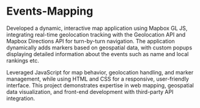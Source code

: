 # Events-Mapping

Developed a dynamic, interactive map application using Mapbox GL JS, integrating real-time geolocation tracking with the Geolocation API and Mapbox Directions API for turn-by-turn navigation. The application dynamically adds markers based on geospatial data, with custom popups displaying detailed information about the events such as name and local rankings etc.

Leveraged JavaScript for map behavior, geolocation handling, and marker management, while using HTML and CSS for a responsive, user-friendly interface. This project demonstrates expertise in web mapping, geospatial data visualization, and front-end development with third-party API integration.
